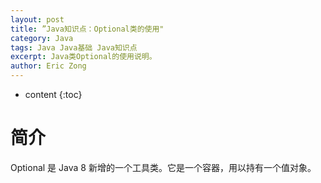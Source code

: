 ```yaml
---
layout: post
title: ”Java知识点：Optional类的使用"
category: Java
tags: Java Java基础 Java知识点
excerpt: Java类Optional的使用说明。
author: Eric Zong
---
```


* content
{:toc}

# 简介

Optional 是 Java 8 新增的一个工具类。它是一个容器，用以持有一个值对象。


